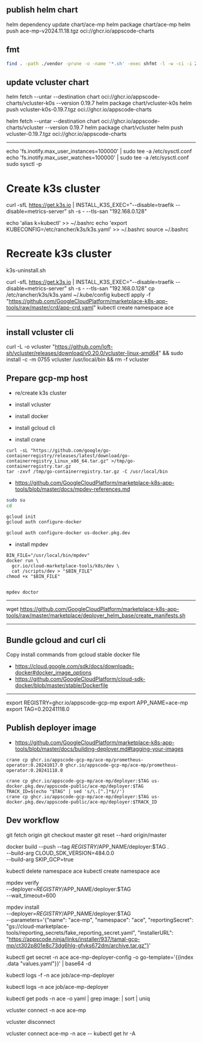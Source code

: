 ## publish helm chart

helm dependency update chart/ace-mp
helm package chart/ace-mp
helm push ace-mp-v2024.11.18.tgz oci://ghcr.io/appscode-charts

## fmt

```sh
find . -path ./vendor -prune -o -name '*.sh' -exec shfmt -l -w -ci -i 2 {} \;
```

## update vcluster chart

helm fetch --untar --destination chart oci://ghcr.io/appscode-charts/vcluster-k0s --version 0.19.7
helm package chart/vcluster-k0s
helm push vcluster-k0s-0.19.7.tgz oci://ghcr.io/appscode-charts

helm fetch --untar --destination chart oci://ghcr.io/appscode-charts/vcluster --version 0.19.7
helm package chart/vcluster
helm push vcluster-0.19.7.tgz oci://ghcr.io/appscode-charts

---

echo 'fs.inotify.max_user_instances=100000' | sudo tee -a /etc/sysctl.conf
echo 'fs.inotify.max_user_watches=100000' | sudo tee -a /etc/sysctl.conf
sudo sysctl -p

# Create k3s cluster
curl -sfL https://get.k3s.io | INSTALL_K3S_EXEC="--disable=traefik --disable=metrics-server" sh -s - --tls-san "192.168.0.128"

echo 'alias k=kubectl' >> ~/.bashrc
echo 'export KUBECONFIG=/etc/rancher/k3s/k3s.yaml' >> ~/.bashrc
source ~/.bashrc

# Recreate k3s cluster

k3s-uninstall.sh

curl -sfL https://get.k3s.io | INSTALL_K3S_EXEC="--disable=traefik --disable=metrics-server" sh -s - --tls-san "192.168.0.128"
cp /etc/rancher/k3s/k3s.yaml ~/.kube/config
kubectl apply -f "https://github.com/GoogleCloudPlatform/marketplace-k8s-app-tools/raw/master/crd/app-crd.yaml"
kubectl create namespace ace

---

## install vcluster cli

curl -L -o vcluster "https://github.com/loft-sh/vcluster/releases/download/v0.20.0/vcluster-linux-amd64" && sudo install -c -m 0755 vcluster /usr/local/bin && rm -f vcluster


## Prepare gcp-mp host

- re/create k3s cluster
- install vcluster

- install docker
- install gcloud cli

- install crane

```
curl -sL "https://github.com/google/go-containerregistry/releases/latest/download/go-containerregistry_Linux_x86_64.tar.gz" >/tmp/go-containerregistry.tar.gz
tar -zxvf /tmp/go-containerregistry.tar.gz -C /usr/local/bin
```

- https://github.com/GoogleCloudPlatform/marketplace-k8s-app-tools/blob/master/docs/mpdev-references.md

```bash
sudo su
cd

gcloud init
gcloud auth configure-docker

gcloud auth configure-docker us-docker.pkg.dev
```

- install mpdev

```
BIN_FILE="/usr/local/bin/mpdev"
docker run \
  gcr.io/cloud-marketplace-tools/k8s/dev \
  cat /scripts/dev > "$BIN_FILE"
chmod +x "$BIN_FILE"


mpdev doctor
```

---

wget https://github.com/GoogleCloudPlatform/marketplace-k8s-app-tools/raw/master/marketplace/deployer_helm_base/create_manifests.sh

---

## Bundle gcloud and curl cli

Copy install commands from gcloud stable docker file

- https://cloud.google.com/sdk/docs/downloads-docker#docker_image_options
- https://github.com/GoogleCloudPlatform/cloud-sdk-docker/blob/master/stable/Dockerfile

---

export REGISTRY=ghcr.io/appscode-gcp-mp
export APP_NAME=ace-mp
export TAG=0.20241118.0

## Publish deployer image

- https://github.com/GoogleCloudPlatform/marketplace-k8s-app-tools/blob/master/docs/building-deployer.md#tagging-your-images

```
crane cp ghcr.io/appscode-gcp-mp/ace-mp/prometheus-operator:0.20241017.0 ghcr.io/appscode-gcp-mp/ace-mp/prometheus-operator:0.20241118.0

crane cp ghcr.io/appscode-gcp-mp/ace-mp/deployer:$TAG us-docker.pkg.dev/appscode-public/ace-mp/deployer:$TAG
TRACK_ID=$(echo "$TAG" | sed 's/\.[^.]*$//')
crane cp ghcr.io/appscode-gcp-mp/ace-mp/deployer:$TAG us-docker.pkg.dev/appscode-public/ace-mp/deployer:$TRACK_ID
```

## Dev workflow

git fetch origin
git checkout master
git reset --hard origin/master

docker build --push --tag $REGISTRY/$APP_NAME/deployer:$TAG . \
--build-arg CLOUD_SDK_VERSION=484.0.0 \
--build-arg SKIP_GCP=true

kubectl delete namespace ace
kubectl create namespace ace

mpdev verify \
  --deployer=$REGISTRY/$APP_NAME/deployer:$TAG \
  --wait_timeout=600

mpdev install \
  --deployer=$REGISTRY/$APP_NAME/deployer:$TAG \
  --parameters='{"name": "ace-mp", "namespace": "ace", "reportingSecret": "gs://cloud-marketplace-tools/reporting_secrets/fake_reporting_secret.yaml", "installerURL": "https://appscode.ninja/links/installer/937/tamal-gcp-mp/ct302p801e8c73dg6hlg-gfvks672dm/archive.tar.gz"}'

kubectl get secret -n ace ace-mp-deployer-config -o go-template='{{index .data "values.yaml"}}' | base64 -d

kubectl logs -f -n ace job/ace-mp-deployer

kubectl logs -n ace job/ace-mp-deployer

kubectl get pods -n ace -o yaml | grep image: | sort | uniq

vcluster connect -n ace ace-mp

vcluster disconnect

vcluster connect ace-mp -n ace -- kubectl get hr -A
